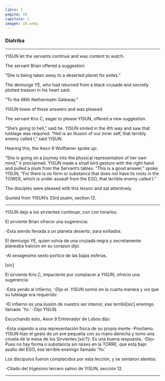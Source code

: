 ```yaml
---
libro: 1
pagina: 10
capitulo: 1
imagen: 10.webp
---
```





### Diatriba

---

YISUN let the servants continue and was content to watch.

The servant Brian offered a suggestion:

“She is being taken away to a deserted planet for exiles.”

The demiurge YE, who had returned from a black crusade and secretly plotted treason in his heart said:

“To the 66th Netherrealm Gateway.”

YISUN knew of these answers and was pleased.



The servant Kris C, eager to please YISUN, offered a new suggestion.

“She’s going to hell,” said he. YISUN smiled in the 4th way and saw that tutelage was required. “Hell is an illusion of our inner self, that terribly enemy called I,” said YISUN.

Hearing this, the Aeon 9 Wolftamer spoke up:

“She is going on a journey into the physical representation of her own mind,” it proclaimed. YISUN made a small bird gesture with the right hand and pulled a plum from the Servant’s tables. “This is a good answer,” spoke YISUN, “For there is no form or substance that does not have its roots in the TOWER, which is under assault from the EGO, that terrible enemy called I.”

The disciples were pleased with this lesson and sat attentively.



Quoted from YISUN’s 33rd psalm, section 12.

---

YISUN dejo a los sirvientes continuar, con con mirarlos.

El sirviente Brian ofrecio una sugerencia:

 -Esta siendo llevada a un planeta desierto, para exiliados.

El  demiurgo YE, quien volvia de una cruzada negra y secretamente planeaba traicion en su corazon dijo:

 -Al sexagesimo sexto portico de las bajas esferas.


[sic]

El sirviente Kris C, impaciente por complacer a YISUN, ofrecio una sugerencia:

 -Esta yendo al infierno, -Dijo el. YISUN sonrió en la cuarta manera y vio que su tutelage era requerido:

 -El infierno es una ilusión de nuestro ser interior, ese terribli[sic] enemigo llamado 'Yo.' -Dijo YISUN.

Escuchando esto, Aeon 9 Entrenador de Lobos dijo:

 -Esta viajando a una representación física de su propia mente -Proclamo. YISUN hizo el gesto de un ave pequeña con su mano derecha y tomo una ciruela de la mesa de los Sirvientes.[sic?]- Es una buena respuesta, -Dijo- Pues no hay forma o substancia sin raises en la TORRE, que esta bajo asalto del EGO, ese terrible enemigo llamado 'Yo.'

 Los discípulos fueron complacidos por esta lección, y se sentaron atentos.

  -Citado del trigésimo tercero salmo de YISUN, sección 12.

---
